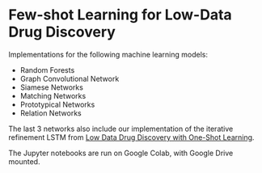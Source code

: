 # Few-shot Learning for Low-Data Drug Discovery

Implementations for the following machine learning models:

- Random Forests
- Graph Convolutional Network
- Siamese Networks
- Matching Networks
- Prototypical Networks
- Relation Networks

The last 3 networks also include our implementation of the iterative refinement LSTM from [Low Data Drug Discovery with One-Shot Learning](https://pubs.acs.org/doi/10.1021/acscentsci.6b00367).

The Jupyter notebooks are run on Google Colab, with Google Drive mounted.
